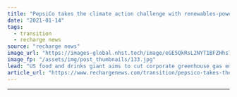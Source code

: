 ```yaml
---
title: "PepsiCo takes the climate action challenge with renewables-powered net zero goal"
date: "2021-01-14"
tags: 
  - transition
  - recharge news
source: "recharge news"
image_url: "https://images-global.nhst.tech/image/eGE5QkRsL2NYT1BFZHhsTnJsQ1RKWk1kcXYvTW41KzhNUmdselhhQkwxTT0=/nhst/binary/53dc9aef5fb7e5d614483aa26684eeef"
image_fp: "/assets/img/post_thumbnails/133.jpg"
lead: "US food and drinks giant aims to cut corporate greenhouse gas emissions by 40% by 2030 fuelled by wind and solar projects and supply chain decarbonisation"
article_url: "https://www.rechargenews.com/transition/pepsico-takes-the-climate-action-challenge-with-renewables-powered-net-zero-goal/2-1-945246"
---
```


---
